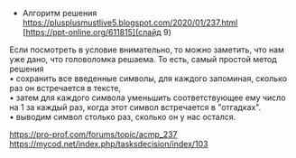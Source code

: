 - Алгоритм решения  
https://plusplusmustlive5.blogspot.com/2020/01/237.html  
[https://ppt-online.org/611815](слайд 9)  

Если посмотреть в условие внимательно, то можно заметить, что нам уже дано, что головоломка решаема. 
То есть, самый простой метод решения  
• сохранить все введенные символы, для каждого запоминая, сколько раз он встречается в тексте,   
• затем для каждого символа уменьшить соответствующее ему число на 1 за каждый раз, когда этот символ встречается в "отгадках".   
• выводим символ столько раз, сколько он у нас остался.  


https://pro-prof.com/forums/topic/acmp_237  
https://mycod.net/index.php/tasksdecision/index/103  

